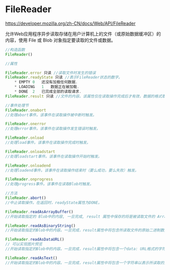 # FileReader

https://developer.mozilla.org/zh-CN/docs/Web/API/FileReader

允许Web应用程序异步读取存储在用户计算机上的文件（或原始数据缓冲区）的内容，使用 File 或 Blob 对象指定要读取的文件或数据。

```js
//构造函数
FileReader()
```

```js
//属性

FileReader.error 只读 //读取文件时发生的错误
FileReader.readyState 只读 //表示FileReader状态的数字。
    * EMPTY	0	还没有加载任何数据.
    * LOADING	1	数据正在被加载.
    * DONE	2	已完成全部的读取请求.
FileReader.result 只读 //文件的内容。该属性仅在读取操作完成后才有效，数据的格式取决于使用哪个方法来启动读取操作。
```

```js
//事件处理节
FileReader.onabort
//处理abort事件。该事件在读取操作被中断时触发。

FileReader.onerror
//处理error事件。该事件在读取操作发生错误时触发。

FileReader.onload
//处理load事件。该事件在读取操作完成时触发。

FileReader.onloadstart
//处理loadstart事件。该事件在读取操作开始时触发。

FileReader.onloadend
//处理loadend事件。该事件在读取操作结束时（要么成功，要么失败）触发。

FileReader.onprogress
//处理progress事件。该事件在读取Blob时触发。
```

```js
//方法
FileReader.abort()
//中止读取操作。在返回时，readyState属性为DONE。

FileReader.readAsArrayBuffer()
//开始读取指定的 Blob中的内容, 一旦完成, result 属性中保存的将是被读取文件的 ArrayBuffer 数据对象.

FileReader.readAsBinaryString() 
//开始读取指定的Blob中的内容。一旦完成，result属性中将包含所读取文件的原始二进制数据。

FileReader.readAsDataURL()
// 可以实现图片预览
//开始读取指定的Blob中的内容。一旦完成，result属性中将包含一个data: URL格式的字符串以表示所读取文件的内容。

FileReader.readAsText()
//开始读取指定的Blob中的内容。一旦完成，result属性中将包含一个字符串以表示所读取的文件内容。
```